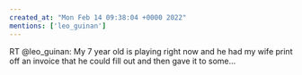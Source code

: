 ```yaml
---
created_at: "Mon Feb 14 09:38:04 +0000 2022"
mentions: ['leo_guinan']
---
```


RT @leo_guinan: My 7 year old is playing right now and he had my wife print off an invoice that he could fill out and then gave it to some…